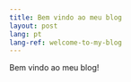```yaml
---
title: Bem vindo ao meu blog
layout: post
lang: pt
lang-ref: welcome-to-my-blog
---
```


Bem vindo ao meu blog!